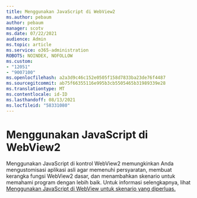 ```yaml
---
title: Menggunakan JavaScript di WebView2
ms.author: pebaum
author: pebaum
manager: scotv
ms.date: 07/22/2021
audience: Admin
ms.topic: article
ms.service: o365-administration
ROBOTS: NOINDEX, NOFOLLOW
ms.custom:
- "12051"
- "9007100"
ms.openlocfilehash: a2a3d9c46c152e0505f158d7833ba23de76f4487
ms.sourcegitcommit: ab75f66355116e995b3cb5505465b31989339e28
ms.translationtype: MT
ms.contentlocale: id-ID
ms.lasthandoff: 08/13/2021
ms.locfileid: "58331080"
---
```

# <a name="use-javascript-in-webview2"></a>Menggunakan JavaScript di WebView2

Menggunakan JavaScript di kontrol WebView2 memungkinkan Anda mengustomisasi aplikasi asli agar memenuhi persyaratan, membuat kerangka fungsi WebView2 dasar, dan menambahkan skenario untuk memahami program dengan lebih baik. Untuk informasi selengkapnya, lihat [Menggunakan JavaScript di WebView untuk skenario yang diperluas.](https://docs.microsoft.com/microsoft-edge/webview2/how-to/javascript)
